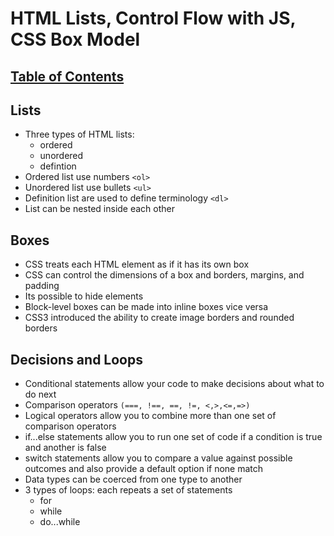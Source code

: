 # HTML Lists, Control Flow with JS, CSS Box Model

## [Table of Contents](README.md)

## Lists

- Three types of HTML lists:
    - ordered
    - unordered
    - defintion
- Ordered list use numbers `<ol>`
- Unordered list use bullets `<ul>`
- Definition list are used to define terminology `<dl>`
- List can be nested inside each other

## Boxes

- CSS treats each HTML element as if it has its own box
- CSS can control the dimensions of a box and borders, margins, and padding
- Its possible to hide elements
- Block-level boxes can be made into inline boxes vice versa
- CSS3 introduced the ability to create image borders and rounded borders

## Decisions and Loops

- Conditional statements allow your code to make decisions about what to do next
- Comparison operators `(===, !==, ==, !=, <,>,<=,=>)`
- Logical operators allow you to combine more than one set of comparison operators
- if...else statements allow you to run one set of code if a condition is true and another is false
- switch statements allow you to compare a value against possible outcomes 
  and also provide a default option if none match
- Data types can be coerced from one type to another
- 3 types of loops: each repeats a set of statements
    - for
    - while
    - do...while